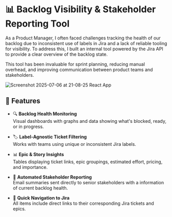 # 📊 Backlog Visibility & Stakeholder Reporting Tool

As a Product Manager, I often faced challenges tracking the health of our backlog due to inconsistent use of labels in Jira and a lack of reliable tooling for visibility. To address this, I built an internal tool powered by the Jira API to provide a clear overview of the backlog state.

This tool has been invaluable for sprint planning, reducing manual overhead, and improving communication between product teams and stakeholders.

![Screenshot 2025-07-06 at 21-08-25 React App](https://github.com/user-attachments/assets/48d91982-76ae-4c13-8fbb-299752c13ee2)

## 🚀 Features

- 🔍 **Backlog Health Monitoring**  
  Visual dashboards with graphs and data showing what's blocked, ready, or in progress.

- 🏷️ **Label-Agnostic Ticket Filtering**  
  Works with teams using unique or inconsistent Jira labels.

- 📊 **Epic & Story Insights**  
  Tables displaying ticket links, epic groupings, estimated effort, pricing, and importance.

- 📧 **Automated Stakeholder Reporting**  
  Email summaries sent directly to senior stakeholders with a information of current backlog health.

- 🔗 **Quick Navigation to Jira**  
  All items include direct links to their corresponding Jira tickets and epics.
